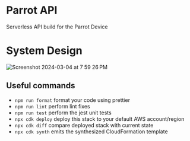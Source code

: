 # Parrot API

Serverless API build for the Parrot Device

# System Design
![Screenshot 2024-03-04 at 7 59 26 PM](https://github.com/PixelzOrg/parrot-api/assets/92958789/afc526c7-fe51-4ec2-8ad9-190ab1282ef4)



## Useful commands

- `npm run format` format your code using prettier
- `npm run lint` perform lint fixes
- `npm run test` perform the jest unit tests
- `npx cdk deploy` deploy this stack to your default AWS account/region
- `npx cdk diff` compare deployed stack with current state
- `npx cdk synth` emits the synthesized CloudFormation template

